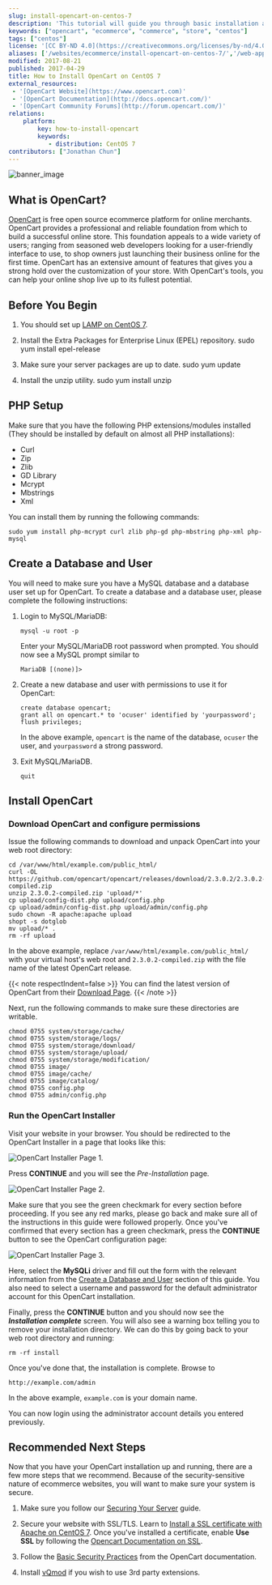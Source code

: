 ```yaml
---
slug: install-opencart-on-centos-7
description: 'This tutorial will guide you through basic installation and set-up of popular ecommerce platform OpenCart on CentOS 7.'
keywords: ["opencart", "ecommerce", "commerce", "store", "centos"]
tags: ["centos"]
license: '[CC BY-ND 4.0](https://creativecommons.org/licenses/by-nd/4.0)'
aliases: ['/websites/ecommerce/install-opencart-on-centos-7/','/web-applications/e-commerce/opencart/centos-7/','/websites/ecommerce/opencart-on-centos-7/']
modified: 2017-08-21
published: 2017-04-29
title: How to Install OpenCart on CentOS 7
external_resources:
 - '[OpenCart Website](https://www.opencart.com)'
 - '[OpenCart Documentation](http://docs.opencart.com/)'
 - '[OpenCart Community Forums](http://forum.opencart.com/)'
relations:
    platform:
        key: how-to-install-opencart
        keywords:
           - distribution: CentOS 7
contributors: ["Jonathan Chun"]
---
```


![banner_image](How_to_Install_OpenCart_on_CentOS_smg.jpg)

## What is OpenCart?

[OpenCart](https://www.opencart.com/) is free open source ecommerce platform for online merchants. OpenCart provides a professional and reliable foundation from which to build a successful online store. This foundation appeals to a wide variety of users; ranging from seasoned web developers looking for a user-friendly interface to use, to shop owners just launching their business online for the first time. OpenCart has an extensive amount of features that gives you a strong hold over the customization of your store. With OpenCart's tools, you can help your online shop live up to its fullest potential.

## Before You Begin

1.  You should set up [LAMP on CentOS 7](/docs/guides/how-to-install-a-lamp-stack-on-centos-7/).

2.  Install the Extra Packages for Enterprise Linux (EPEL) repository.
        sudo yum install epel-release

3.  Make sure your server packages are up to date.
        sudo yum update

4.  Install the unzip utility.
        sudo yum install unzip


## PHP Setup

Make sure that you have the following PHP extensions/modules installed (They should be installed by default on almost all PHP installations):
- Curl
- Zip
- Zlib
- GD Library
- Mcrypt
- Mbstrings
- Xml

You can install them by running the following commands:

    sudo yum install php-mcrypt curl zlib php-gd php-mbstring php-xml php-mysql

## Create a Database and User

You will need to make sure you have a MySQL database and a database user set up for OpenCart. To create a database and a database user, please complete the following instructions:

1.  Login to MySQL/MariaDB:

        mysql -u root -p

    Enter your MySQL/MariaDB root password when prompted. You should now see a MySQL prompt similar to

        MariaDB [(none)]>

2.  Create a new database and user with permissions to use it for OpenCart:

        create database opencart;
        grant all on opencart.* to 'ocuser' identified by 'yourpassword';
        flush privileges;

    In the above example, `opencart` is the name of the database, `ocuser` the user, and `yourpassword` a strong password.

3.  Exit MySQL/MariaDB.

        quit

## Install OpenCart

### Download OpenCart and configure permissions

Issue the following commands to download and unpack OpenCart into your web root directory:

    cd /var/www/html/example.com/public_html/
    curl -OL https://github.com/opencart/opencart/releases/download/2.3.0.2/2.3.0.2-compiled.zip
    unzip 2.3.0.2-compiled.zip 'upload/*'
    cp upload/config-dist.php upload/config.php
    cp upload/admin/config-dist.php upload/admin/config.php
    sudo chown -R apache:apache upload
    shopt -s dotglob
    mv upload/* .
    rm -rf upload

In the above example, replace `/var/www/html/example.com/public_html/` with your virtual host's web root and `2.3.0.2-compiled.zip` with the file name of the latest OpenCart release.

{{< note respectIndent=false >}}
You can find the latest version of OpenCart from their [Download Page](https://www.opencart.com/?route=cms/download).
{{< /note >}}

Next, run the following commands to make sure these directories are writable.

    chmod 0755 system/storage/cache/
    chmod 0755 system/storage/logs/
    chmod 0755 system/storage/download/
    chmod 0755 system/storage/upload/
    chmod 0755 system/storage/modification/
    chmod 0755 image/
    chmod 0755 image/cache/
    chmod 0755 image/catalog/
    chmod 0755 config.php
    chmod 0755 admin/config.php

### Run the OpenCart Installer

Visit your website in your browser. You should be redirected to the OpenCart Installer in a page that looks like this:

![OpenCart Installer Page 1.](opencart-1.png)

Press **CONTINUE** and you will see the _Pre-Installation_ page.

![OpenCart Installer Page 2.](opencart-2.png)

Make sure that you see the green checkmark for every section before proceeding. If you see any red marks, please go back and make sure all of the instructions in this guide were followed properly. Once you've confirmed that every section has a green checkmark, press the **CONTINUE** button to see the OpenCart configuration page:

![OpenCart Installer Page 3.](opencart-3.png)

Here, select the **MySQLi** driver and fill out the form with the relevant information from the [Create a Database and User](#create-a-database-and-user) section of this guide. You also need to select a username and password for the default administrator account for this OpenCart installation.

Finally, press the **CONTINUE** button and you should now see the _**Installation complete**_ screen. You will also see a warning box telling you to remove your installation directory. We can do this by going back to your web root directory and running:

    rm -rf install

Once you've done that, the installation is complete. Browse to

    http://example.com/admin

In the above example, `example.com` is your domain name.

You can now login using the administrator account details you entered previously.

## Recommended Next Steps

Now that you have your OpenCart installation up and running, there are a few more steps that we recommend. Because of the security-sensitive nature of ecommerce websites, you will want to make sure your system is secure.

1.  Make sure you follow our [Securing Your Server](/docs/products/compute/compute-instances/guides/set-up-and-secure/) guide.

2.  Secure your website with SSL/TLS. Learn to [Install a SSL certificate with Apache on CentOS 7](/docs/guides/ssl-apache2-centos/). Once you've installed a certificate, enable **Use SSL** by following the [Opencart Documentation on SSL](http://docs.opencart.com/administration/ssl/).

3.  Follow the [Basic Security Practices](http://docs.opencart.com/administration/security/) from the OpenCart documentation.

4.  Install [vQmod](https://github.com/vqmod/vqmod) if you wish to use 3rd party extensions.
